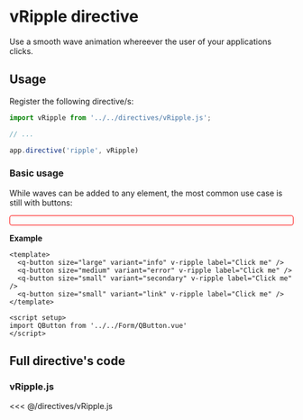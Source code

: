 <script setup>
import vRipple from '../../directives/vRipple.js'
import QButton from '../../components/Form/QButton.vue'
</script>

<style>
@import '../../.vitepress/theme/main.css'
</style>

# vRipple directive

Use a smooth wave animation whereever the user of your applications clicks.

## Usage

Register the following directive/s:

```js
import vRipple from '../../directives/vRipple.js';

// ...

app.directive('ripple', vRipple)
```

### Basic usage

While waves can be added to any element, the most common use case is still with buttons:

<div style="padding:0.5rem;border:1px solid red;border-radius:4px;">
  <q-button size="large" variant="info" v-ripple label="Click me" />
  <q-button size="medium" variant="error" v-ripple label="Click me" />
  <q-button size="small" variant="secondary" v-ripple label="Click me" />
  <q-button size="small" variant="link" v-ripple label="Click me" />
</div>

**Example**

```vue
<template>
  <q-button size="large" variant="info" v-ripple label="Click me" />
  <q-button size="medium" variant="error" v-ripple label="Click me" />
  <q-button size="small" variant="secondary" v-ripple label="Click me" />
  <q-button size="small" variant="link" v-ripple label="Click me" />
</template>

<script setup>
import QButton from '../../Form/QButton.vue'
</script>
```

## Full directive's code

### vRipple.js

<<< @/directives/vRipple.js
